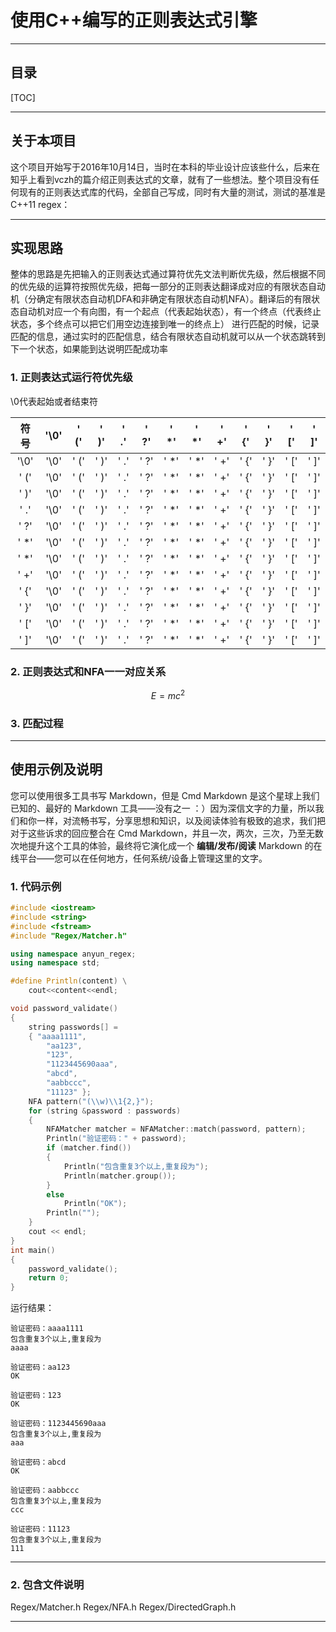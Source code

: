# 使用C++编写的正则表达式引擎

------

## 目录
[TOC]

------
## 关于本项目
这个项目开始写于2016年10月14日，当时在本科的毕业设计应该些什么，后来在知乎上看到vczh的篇介绍正则表达式的文章，就有了一些想法。整个项目没有任何现有的正则表达式库的代码，全部自己写成，同时有大量的测试，测试的基准是C++11 regex：



------

## 实现思路
整体的思路是先把输入的正则表达式通过算符优先文法判断优先级，然后根据不同的优先级的运算符按照优先级，把每一部分的正则表达翻译成对应的有限状态自动机（分确定有限状态自动机DFA和非确定有限状态自动机NFA）。翻译后的有限状态自动机对应一个有向图，有一个起点（代表起始状态），有一个终点（代表终止状态，多个终点可以把它们用空边连接到唯一的终点上）
进行匹配的时候，记录匹配的信息，通过实时的匹配信息，结合有限状态自动机就可以从一个状态跳转到下一个状态，如果能到达说明匹配成功率

### 1. 正则表达式运行符优先级
\0代表起始或者结束符

|符号|'\0'|' ('|' )'|' .'|' ?'|' *'|' *'|' +'|' {'|' }'|' ['|' ]'|
|:--:|:--:|:--:|:--:|:--:|:--:|:--:|:--:|:--:|:--:|:--:|:--:|:--:|
|'\0'|'\0'|' ('|' )'|' .'|' ?'|' *'|' *'|' +'|' {'|' }'|' ['|' ]'|
|' ('|'\0'|' ('|' )'|' .'|' ?'|' *'|' *'|' +'|' {'|' }'|' ['|' ]'|
|' )'|'\0'|' ('|' )'|' .'|' ?'|' *'|' *'|' +'|' {'|' }'|' ['|' ]'|
|' .'|'\0'|' ('|' )'|' .'|' ?'|' *'|' *'|' +'|' {'|' }'|' ['|' ]'|
|' ?'|'\0'|' ('|' )'|' .'|' ?'|' *'|' *'|' +'|' {'|' }'|' ['|' ]'|
|' *'|'\0'|' ('|' )'|' .'|' ?'|' *'|' *'|' +'|' {'|' }'|' ['|' ]'|
|' *'|'\0'|' ('|' )'|' .'|' ?'|' *'|' *'|' +'|' {'|' }'|' ['|' ]'|
|' +'|'\0'|' ('|' )'|' .'|' ?'|' *'|' *'|' +'|' {'|' }'|' ['|' ]'|
|' {'|'\0'|' ('|' )'|' .'|' ?'|' *'|' *'|' +'|' {'|' }'|' ['|' ]'|
|' }'|'\0'|' ('|' )'|' .'|' ?'|' *'|' *'|' +'|' {'|' }'|' ['|' ]'|
|' ['|'\0'|' ('|' )'|' .'|' ?'|' *'|' *'|' +'|' {'|' }'|' ['|' ]'|
|' ]'|'\0'|' ('|' )'|' .'|' ?'|' *'|' *'|' +'|' {'|' }'|' ['|' ]'|

### 2. 正则表达式和NFA一一对应关系

$$E=mc^2$$

### 3. 匹配过程



---

## 使用示例及说明

您可以使用很多工具书写 Markdown，但是 Cmd Markdown 是这个星球上我们已知的、最好的 Markdown 工具——没有之一 ：）因为深信文字的力量，所以我们和你一样，对流畅书写，分享思想和知识，以及阅读体验有极致的追求，我们把对于这些诉求的回应整合在 Cmd Markdown，并且一次，两次，三次，乃至无数次地提升这个工具的体验，最终将它演化成一个 **编辑/发布/阅读** Markdown 的在线平台——您可以在任何地方，任何系统/设备上管理这里的文字。

### 1. 代码示例

```C++
#include <iostream>
#include <string>
#include <fstream>
#include "Regex/Matcher.h"

using namespace anyun_regex;
using namespace std;

#define Println(content) \
	cout<<content<<endl;

void password_validate()
{
	string passwords[] =
	{ "aaaa1111",
		"aa123",
		"123",
		"1123445690aaa",
		"abcd",
		"aabbccc",
		"11123" };
	NFA pattern("(\\w)\\1{2,}");
	for (string &password : passwords)
	{
		NFAMatcher matcher = NFAMatcher::match(password, pattern);
		Println("验证密码：" + password);
		if (matcher.find())
		{
			Println("包含重复3个以上,重复段为");
			Println(matcher.group());
		}
		else
			Println("OK");
		Println("");
	}
	cout << endl;
}
int main()
{
	password_validate();
	return 0;
}

```
运行结果：
```
验证密码：aaaa1111
包含重复3个以上,重复段为
aaaa

验证密码：aa123
OK

验证密码：123
OK

验证密码：1123445690aaa
包含重复3个以上,重复段为
aaa

验证密码：abcd
OK

验证密码：aabbccc
包含重复3个以上,重复段为
ccc

验证密码：11123
包含重复3个以上,重复段为
111
```

------
### 2. 包含文件说明
Regex/Matcher.h
Regex/NFA.h
Regex/DirectedGraph.h

------


